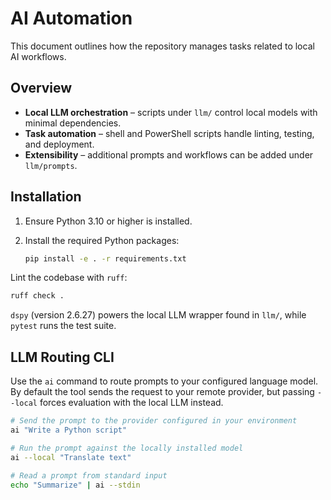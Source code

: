 # AI Automation

This document outlines how the repository manages tasks related to local AI workflows.

## Overview

- **Local LLM orchestration** – scripts under `llm/` control local models with minimal dependencies.
- **Task automation** – shell and PowerShell scripts handle linting, testing, and deployment.
- **Extensibility** – additional prompts and workflows can be added under `llm/prompts`.

## Installation

1. Ensure Python 3.10 or higher is installed.
2. Install the required Python packages:

   ```bash
   pip install -e . -r requirements.txt
   ```

Lint the codebase with `ruff`:

```bash
ruff check .
```


`dspy` (version 2.6.27) powers the local LLM wrapper found in `llm/`, while
`pytest` runs the test suite.

## LLM Routing CLI

Use the `ai` command to route prompts to your configured language model. By
default the tool sends the request to your remote provider, but passing
`--local` forces evaluation with the local LLM instead.

```bash
# Send the prompt to the provider configured in your environment
ai "Write a Python script"

# Run the prompt against the locally installed model
ai --local "Translate text"

# Read a prompt from standard input
echo "Summarize" | ai --stdin
```
